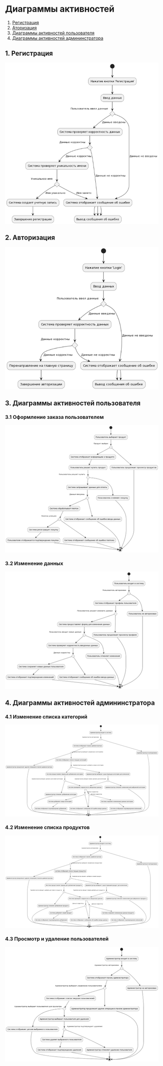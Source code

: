 # Диаграммы активностей

1. [Регистрация](#1-регистрация)
2. [Аторизация](#2-авторизация)
3. [Диаграммы активностей пользователя](#3-диаграммы-активностей-пользователя)
4. [Диаграммы активностей админинстратора](#4-диаграммы-активностей-админинстратора)

## 1. Регистрация

![](https://github.com/voewoda88/FoodStore/blob/master/spring-reg-auth-master/src/main/resources/documentation/diagrams/activity/img/img.png) 

## 2. Авторизация

![](https://github.com/voewoda88/FoodStore/blob/master/spring-reg-auth-master/src/main/resources/documentation/diagrams/activity/img/img_1.png)

## 3. Диаграммы активностей пользователя

### 3.1 Оформление заказа пользователем

![](https://github.com/voewoda88/FoodStore/blob/master/spring-reg-auth-master/src/main/resources/documentation/diagrams/activity/img/img_2.png)

### 3.2 Изменение данных

![](https://github.com/voewoda88/FoodStore/blob/master/spring-reg-auth-master/src/main/resources/documentation/diagrams/activity/img/img_3.png)

## 4. Диаграммы активностей админинстратора

### 4.1 Изменение списка категорий

![](https://github.com/voewoda88/FoodStore/blob/master/spring-reg-auth-master/src/main/resources/documentation/diagrams/activity/img/img_4.png)

### 4.2 Изменение списка продуктов

![](https://github.com/voewoda88/FoodStore/blob/master/spring-reg-auth-master/src/main/resources/documentation/diagrams/activity/img/img_5.png)

### 4.3 Просмотр и удаление пользователей

![](https://github.com/voewoda88/FoodStore/blob/master/spring-reg-auth-master/src/main/resources/documentation/diagrams/activity/img/img_6.png)

